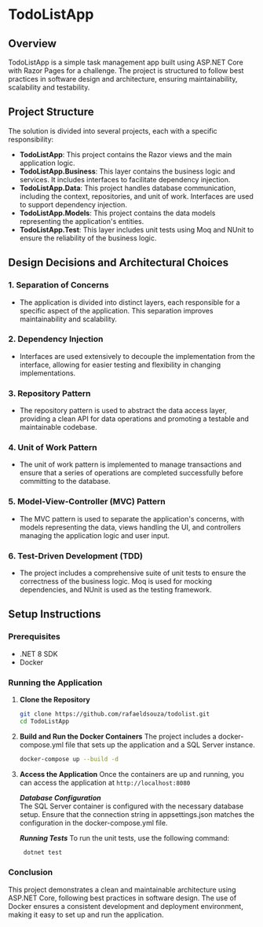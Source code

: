 # TodoListApp

## Overview

TodoListApp is a simple task management app built using ASP.NET Core with Razor Pages for a challenge. The project is structured to follow best practices in software design and architecture, ensuring maintainability, scalability and testability.

## Project Structure

The solution is divided into several projects, each with a specific responsibility:

- **TodoListApp**: This project contains the Razor views and the main application logic.
- **TodoListApp.Business**: This layer contains the business logic and services. It includes interfaces to facilitate dependency injection.
- **TodoListApp.Data**: This project handles database communication, including the context, repositories, and unit of work. Interfaces are used to support dependency injection.
- **TodoListApp.Models**: This project contains the data models representing the application's entities.
- **TodoListApp.Test**: This layer includes unit tests using Moq and NUnit to ensure the reliability of the business logic.

## Design Decisions and Architectural Choices

### 1. **Separation of Concerns**
   - The application is divided into distinct layers, each responsible for a specific aspect of the application. This separation improves maintainability and scalability.

### 2. **Dependency Injection**
   - Interfaces are used extensively to decouple the implementation from the interface, allowing for easier testing and flexibility in changing implementations.

### 3. **Repository Pattern**
   - The repository pattern is used to abstract the data access layer, providing a clean API for data operations and promoting a testable and maintainable codebase.

### 4. **Unit of Work Pattern**
   - The unit of work pattern is implemented to manage transactions and ensure that a series of operations are completed successfully before committing to the database.

### 5. **Model-View-Controller (MVC) Pattern**
   - The MVC pattern is used to separate the application's concerns, with models representing the data, views handling the UI, and controllers managing the application logic and user input.

### 6. **Test-Driven Development (TDD)**
   - The project includes a comprehensive suite of unit tests to ensure the correctness of the business logic. Moq is used for mocking dependencies, and NUnit is used as the testing framework.

## Setup Instructions

### Prerequisites

- .NET 8 SDK
- Docker

### Running the Application

1. **Clone the Repository**
   ```bash
   git clone https://github.com/rafaeldsouza/todolist.git
   cd TodoListApp

2. **Build and Run the Docker Containers**
The project includes a docker-compose.yml file that sets up the application and a SQL Server instance.
   ```bash
   docker-compose up --build -d

3. **Access the Application**
Once the containers are up and running, you can access the application at `http://localhost:8080`

	***Database Configuration***					
    The SQL Server container is configured with the necessary database setup. Ensure that the connection string in appsettings.json matches the configuration in the docker-compose.yml file.
    
    ***Running Tests***
    To run the unit tests, use the following command:
    ```bash
     dotnet test
### Conclusion
This project demonstrates a clean and maintainable architecture using ASP.NET Core, following best practices in software design. The use of Docker ensures a consistent development and deployment environment, making it easy to set up and run the application.